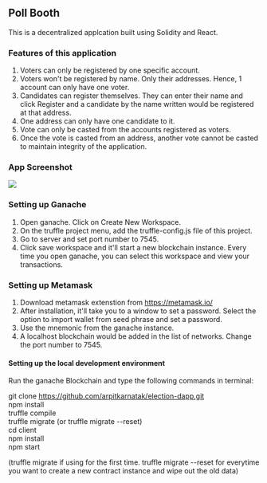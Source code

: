 ## Poll Booth
This is a decentralized applcation built using Solidity and React.

### Features of this application
1. Voters can only be registered by one specific account.
2. Voters won't be registered by name. Only their addresses. Hence, 1 account can only have one voter.
3. Candidates can register themselves. They can enter their name and click Register and a candidate by the name written would be registered at that address.
4. One address can only have one candidate to it.
5. Vote can only be casted from the accounts registered as voters.
6. Once the vote is casted from an address, another vote cannot be casted to maintain integrity of the application.


### App Screenshot
![](https://github.com/arpitkarnatak/election-dapp/blob/main/dapp-ss.PNG)

### Setting up Ganache
1. Open ganache. Click on Create New Workspace.
2. On the truffle project menu, add the truffle-config.js file of this project.
3. Go to server and set port number to 7545.
4. Click save workspace and it'll start a new blockchain instance. Every time you open ganache, you can select this workspace and view your transactions.

### Setting up Metamask
1. Download metamask extenstion from https://metamask.io/
2. After installation, it'll take you to a window to set a password. Select the option to import wallet from seed phrase and set a password.
3. Use the mnemonic from the ganache instance.
4. A localhost blockchain would be added in the list of networks. Change the port number to 7545.

#### Setting up the local development environment
Run the ganache Blockchain and type the following commands in terminal:

git clone https://github.com/arpitkarnatak/election-dapp.git \
npm install \
truffle compile \
truffle migrate (or truffle migrate --reset) \
cd client \
npm install \
npm start 

(truffle migrate if using for the first time. truffle migrate --reset for everytime you want to create a new contract instance and wipe out the old data)
